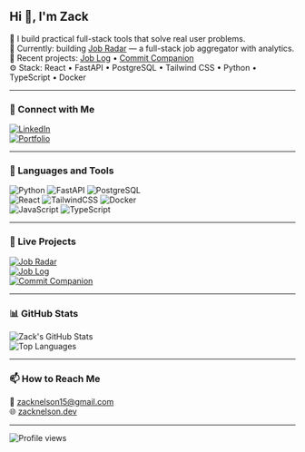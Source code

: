 ## Hi 👋, I'm Zack

🎯 I build practical full-stack tools that solve real user problems.  
🚀 Currently: building [Job Radar](https://jobradar.zacknelson.dev) — a full-stack job aggregator with analytics.  
💼 Recent projects: [Job Log](https://joblog-app.vercel.app) • [Commit Companion](https://pypi.org/project/commit-companion/)  
⚙️ Stack: React • FastAPI • PostgreSQL • Tailwind CSS • Python • TypeScript • Docker  

---

### 🔗 Connect with Me  
[![LinkedIn](https://img.shields.io/badge/LinkedIn-0077B5?style=for-the-badge&logo=linkedin&logoColor=white)](https://www.linkedin.com/in/nelsonzack/)  
[![Portfolio](https://img.shields.io/badge/Portfolio-000000?style=for-the-badge&logo=vercel&logoColor=white)](https://zacknelson.dev)

---

### 🧰 Languages and Tools  

![Python](https://img.shields.io/badge/Python-14354C?style=for-the-badge&logo=python&logoColor=white)
![FastAPI](https://img.shields.io/badge/FastAPI-009688?style=for-the-badge&logo=fastapi&logoColor=white)
![PostgreSQL](https://img.shields.io/badge/PostgreSQL-316192?style=for-the-badge&logo=postgresql&logoColor=white)  
![React](https://img.shields.io/badge/React-20232A?style=for-the-badge&logo=react&logoColor=61DAFB)
![TailwindCSS](https://img.shields.io/badge/Tailwind_CSS-38B2AC?style=for-the-badge&logo=tailwind-css&logoColor=white)
![Docker](https://img.shields.io/badge/Docker-2496ED?style=for-the-badge&logo=docker&logoColor=white)  
![JavaScript](https://img.shields.io/badge/JavaScript-F7DF1E?style=for-the-badge&logo=javascript&logoColor=black)
![TypeScript](https://img.shields.io/badge/TypeScript-007ACC?style=for-the-badge&logo=typescript&logoColor=white)

---

### 🚀 Live Projects  

[![Job Radar](https://img.shields.io/badge/Job_Radar-LIVE-success?style=for-the-badge)](https://jobradar.zacknelson.dev)  
[![Job Log](https://img.shields.io/badge/Job_Log-LIVE-success?style=for-the-badge)](https://joblog-app.vercel.app)  
[![Commit Companion](https://img.shields.io/badge/Commit_Companion-PyPI-success?style=for-the-badge)](https://pypi.org/project/commit-companion/)

---

### 📊 GitHub Stats  

![Zack's GitHub Stats](https://github-readme-stats.vercel.app/api?username=nelson-zack&show_icons=true&theme=tokyonight)  
![Top Languages](https://github-readme-stats.vercel.app/api/top-langs/?username=nelson-zack&layout=compact&theme=tokyonight&hide=jupyter%20notebook)

---

### 📫 How to Reach Me  
📧 zacknelson15@gmail.com  
🌐 [zacknelson.dev](https://zacknelson.dev)

---

![Profile views](https://komarev.com/ghpvc/?username=nelson-zack&style=for-the-badge)
